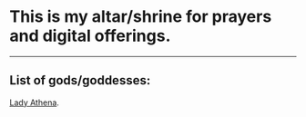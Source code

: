 # **This is my altar/shrine for prayers and digital offerings.**
----
## List of gods/goddesses:
[Lady Athena](https:// ).
